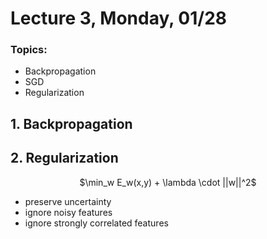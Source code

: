 # Lecture 3, Monday, 01/28

### Topics: 
- Backpropagation
- SGD
- Regularization


## 1. Backpropagation

## 2. Regularization

<center>
$\min_w E_w(x,y) + \lambda \cdot ||w||^2$
</center>

- preserve uncertainty
- ignore noisy features
- ignore strongly correlated features